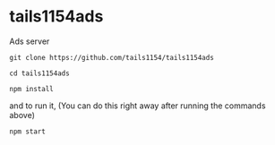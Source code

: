 # tails1154ads



Ads server




`git clone https://github.com/tails1154/tails1154ads`


`cd tails1154ads`




`npm install`




and to run it, (You can do this right away after running the commands above)




`npm start`
